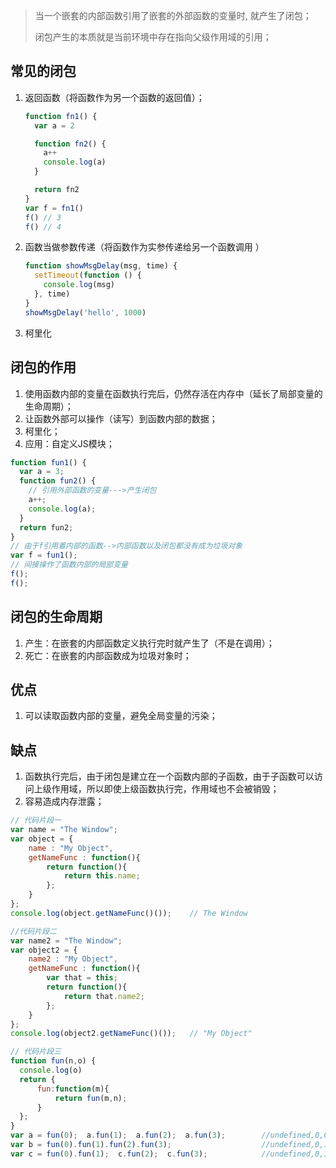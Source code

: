 > 当一个嵌套的内部函数引用了嵌套的外部函数的变量时, 就产生了闭包；
>
> 闭包产生的本质就是当前环境中存在指向父级作用域的引用；



## 常见的闭包

1. 返回函数（将函数作为另一个函数的返回值）；

   ```javascript
   function fn1() {
     var a = 2

     function fn2() {
       a++
       console.log(a)
     }

     return fn2
   }
   var f = fn1()
   f() // 3
   f() // 4
   ```

2. 函数当做参数传递（将函数作为实参传递给另一个函数调用 ）

   ```javascript
   function showMsgDelay(msg, time) {
     setTimeout(function () {
       console.log(msg)
     }, time)
   }
   showMsgDelay('hello', 1000)
   ```

3. 柯里化

## 闭包的作用

1. 使用函数内部的变量在函数执行完后，仍然存活在内存中（延长了局部变量的生命周期）；
2. 让函数外部可以操作（读写）到函数内部的数据；
3. 柯里化；
4. 应用：自定义JS模块；

```javascript
function fun1() {
  var a = 3;
  function fun2() {
    // 引用外部函数的变量--->产生闭包
    a++;            
    console.log(a);
  }
  return fun2;
}
// 由于f引用着内部的函数-->内部函数以及闭包都没有成为垃圾对象
var f = fun1();  
// 间接操作了函数内部的局部变量
f();   
f();
```

## 闭包的生命周期

1. 产生：在嵌套的内部函数定义执行完时就产生了（不是在调用）；
2. 死亡：在嵌套的内部函数成为垃圾对象时；

## 优点

1. 可以读取函数内部的变量，避免全局变量的污染；

## 缺点

1. 函数执行完后，由于闭包是建立在一个函数内部的子函数，由于子函数可以访问上级作用域，所以即使上级函数执行完，作用域也不会被销毁；
2. 容易造成内存泄露；

```javascript
// 代码片段一
var name = "The Window";
var object = {
    name : "My Object",
    getNameFunc : function(){
        return function(){
            return this.name;
        };
    }
};
console.log(object.getNameFunc()()); 	// The Window

//代码片段二
var name2 = "The Window";
var object2 = {
    name2 : "My Object",
    getNameFunc : function(){
        var that = this;
        return function(){
            return that.name2;
        };
    }
};
console.log(object2.getNameFunc()()); 	// "My Object"

// 代码片段三
function fun(n,o) {
  console.log(o)
  return {
      fun:function(m){
          return fun(m,n);
      }
  };
}
var a = fun(0);  a.fun(1);  a.fun(2);  a.fun(3);		//undefined,0,0,0
var b = fun(0).fun(1).fun(2).fun(3);					//undefined,0,1,2
var c = fun(0).fun(1);  c.fun(2);  c.fun(3);			//undefined,0,1,1
```